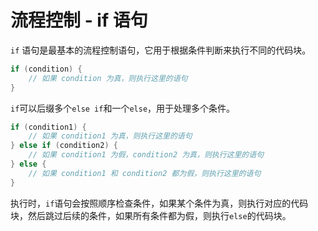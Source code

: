 # 流程控制 - if 语句

`if` 语句是最基本的流程控制语句，它用于根据条件判断来执行不同的代码块。

```c
if (condition) {
    // 如果 condition 为真，则执行这里的语句
}
```

`if`可以后缀多个`else if`和一个`else`，用于处理多个条件。

```c
if (condition1) {
    // 如果 condition1 为真，则执行这里的语句
} else if (condition2) {
    // 如果 condition1 为假，condition2 为真，则执行这里的语句
} else {
    // 如果 condition1 和 condition2 都为假，则执行这里的语句
}
```

执行时，`if`语句会按照顺序检查条件，如果某个条件为真，则执行对应的代码块，然后跳过后续的条件，如果所有条件都为假，则执行`else`的代码块。
